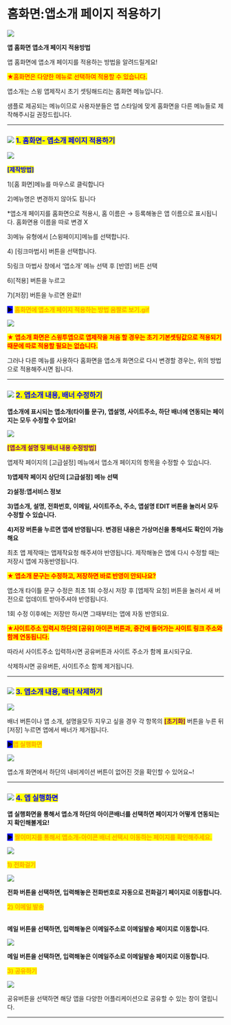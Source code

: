 # 홈화면:앱소개 페이지 적용하기

![](https://wp.swing2app.co.kr/wp-content/uploads/2018/09/%EC%95%B1%EC%86%8C%EA%B0%9C%EC%A0%81%EC%9A%A9%EC%A0%9C%EB%AA%A9.png)

**앱 홈화면 앱소개 페이지 적용방법**

앱 홈화면에 앱소개 페이지를 적용하는 방법을 알려드릴게요!

<mark style="color:red;">★홈화면은 다양한 메뉴로 선택하여 적용할 수 있습니다.</mark>

앱소개는 스윙 앱제작시 초기 셋팅해드리는 홈화면 메뉴입니다.

샘플로 제공되는 메뉴이므로 사용자분들은 앱 스타일에 맞게 홈화면을 다른 메뉴들로 제작해주시길 권장드립니다.

***

### ![](https://wp.swing2app.co.kr/wp-content/uploads/2020/04/%EB%8B%A8%EB%9D%BD1-1.png) <mark style="color:blue;">**1. 홈화면- 앱소개 페이지 적용하기**</mark>

![](https://wp.swing2app.co.kr/wp-content/uploads/2018/09/%ED%99%88%ED%99%94%EB%A9%B4-%EC%95%B1%EC%86%8C%EA%B0%9C%ED%8E%98%EC%9D%B4%EC%A7%80new1-1.png)

<mark style="color:blue;">**\[제작방법]**</mark>

1\)\[홈 화면]메뉴를 마우스로 클릭합니다

2\)메뉴명은 변경하지 않아도 됩니다

\*앱소개 페이지를 홈화면으로 적용시, 홈 이름은 → 등록해놓은 앱 이름으로 표시됩니다. 홈화면용 이름을 따로 변경 X

3\)메뉴 유형에서 \[스윙페이지]메뉴를 선택합니다.

4\) \[링크마법사] 버튼을 선택합니다.&#x20;

5\)링크 마법사 창에서 ‘앱소개’ 메뉴 선택 후 \[반영] 버튼 선택

6\)\[적용] 버튼을 누르고

7\)\[저장] 버튼을 누르면 완료!!

<mark style="background-color:blue;">**▶**</mark> <mark style="color:orange;">**홈화면에 앱소개 페이지 적용하는 방법 움짤로 보기.gif**</mark>

![](https://wp.swing2app.co.kr/wp-content/uploads/2018/09/%EB%85%B9%ED%99%94\_2020\_11\_26\_17\_33\_58\_450.gif)

<mark style="color:red;">**★ 앱소개 화면은 스윙투앱으로 앱제작을 처음 할 경우는 초기 기본셋팅값으로 적용되기 때문에 따로 적용할 필요는 없습니다.**</mark>&#x20;

그러나 다른 메뉴를 사용하다 홈화면을 앱소개 화면으로 다시 변경할 경우는, 위의 방법으로 적용해주시면 됩니다.

***

### ![](https://wp.swing2app.co.kr/wp-content/uploads/2020/04/%EB%8B%A8%EB%9D%BD1-1.png) <mark style="color:blue;">**2. 앱소개 내용, 배너 수정하기**</mark>

**앱소개에 표시되는 앱소개(타이틀 문구), 앱설명, 사이트주소, 하단 배너에 연동되는 페이지는 모두 수정할 수 있어요!**

![](https://wp.swing2app.co.kr/wp-content/uploads/2018/09/%EA%B3%A0%EA%B8%89%EC%84%A4%EC%A0%95new1.png)

<mark style="color:purple;">**\[앱소개 설명 및 배너 내용 수정방법]**</mark>

앱제작 페이지의 \[고급설정] 메뉴에서 앱소개 페이지의 항목을 수정할 수 있습니다.

**1)앱제작 페이지 상단의 \[고급설정] 메뉴 선택**

**2)설정:앱서비스 정보**

**3)앱소개, 설명, 전화번호, 이메일, 사이트주소, 주소, 앱설명 EDIT 버튼을 눌러서 모두 수정할 수 있습니다.**

**4)저장 버튼을 누르면 앱에 반영됩니다. 변경된 내용은 가상머신을 통해서도 확인이 가능해요**

최초 앱 제작때는 앱제작요청 해주셔야 반영됩니다. 제작해놓은 앱에 다시 수정할 때는 저장시 앱에 자동반영됩니다.



<mark style="color:red;">**★ 앱소개 문구는 수정하고, 저장하면 바로 반영이 안되나요?**</mark>

앱소개 타이틀 문구 수정은 최초 1회 수정시 저장 후 \[앱제작 요청] 버튼을 눌러서 새 버전으로 업데이트 받아주셔야 반영됩니다.

1회 수정 이후에는 저장만 하시면 그때부터는 앱에 자동 반영되요.



<mark style="color:red;">**★사이트주소 입력시 하단의 \[공유] 아이콘 버튼과, 중간에 들어가는 사이트 링크 주소와 함께 연동됩니다.**</mark>&#x20;

따라서 사이트주소 입력하시면 공유버튼과 사이트 주소가 함께 표시되구요.

삭제하시면 공유버튼, 사이트주소 함께 제거됩니다.

***

### ![](https://wp.swing2app.co.kr/wp-content/uploads/2020/04/%EB%8B%A8%EB%9D%BD1-1.png) <mark style="color:blue;">**3. 앱소개 내용, 배너 삭제하기**</mark> &#x20;

![](https://wp.swing2app.co.kr/wp-content/uploads/2018/09/%EA%B3%A0%EA%B8%89%EC%84%A4%EC%A0%95new2.png)

배너 버튼이나 앱 소개, 설명을모두 지우고 싶을 경우 각 항목의 <mark style="color:purple;">**\[초기화]**</mark> 버튼을 누른 뒤 \[저장] 누르면 앱에서 배너가 제거됩니다.



<mark style="background-color:blue;">**▶**</mark><mark style="color:orange;">**앱 실행화면**</mark>

![](../../../.gitbook/assets/내비게이션버튼\_제거.png)

앱소개 화면에서 하단의 내비게이션 버튼이 없어진 것을 확인할 수 있어요\~!

***

### ![](https://wp.swing2app.co.kr/wp-content/uploads/2020/04/%EB%8B%A8%EB%9D%BD1-1.png) <mark style="color:blue;">**4. 앱 실행화면**</mark>

**앱 실행화면을 통해서 앱소개 하단의 아이콘배너를 선택하면 페이지가 어떻게 연동되는지 확인해볼게요!**



<mark style="background-color:blue;">**▶**</mark> <mark style="color:orange;">**짤이미지를 통해서 앱소개-아이콘 배너 선택시 이동하는 페이지를 확인해주세요.**</mark>

![](https://wp.swing2app.co.kr/wp-content/uploads/2018/09/%EB%85%B9%ED%99%94\_2020\_06\_02\_16\_18\_41\_940.gif)

<mark style="color:orange;">**1) 전화걸기**</mark>

![](https://s3.ap-northeast-2.amazonaws.com/swing2bucket/resource/image/help/5d49554c48caac8ed5ab2e180c89dbcd.png)

**전화 버튼을 선택하면, 입력해놓은 전화번호로 자동으로 전화걸기 페이지로 이동합니다.**



<mark style="color:orange;">**2) 이메일 발송**</mark>

\
**메일 버튼을 선택하면, 입력해놓은 이메일주소로 이메일발송 페이지로 이동합니다.**&#x20;

![](https://s3.ap-northeast-2.amazonaws.com/swing2bucket/resource/image/help/395a0ac6c8f3bdb77a92309d43066938.png)

**메일 버튼을 선택하면, 입력해놓은 이메일주소로 이메일발송 페이지로 이동합니다.**&#x20;



<mark style="color:orange;">**3) 공유하기**</mark>

![](https://s3.ap-northeast-2.amazonaws.com/swing2bucket/resource/image/help/a24ed93baed54a2626bc88986c2d6160.png)

공유버튼을 선택하면 해당 앱을 다양한 어플리케이션으로 공유할 수 있는 창이 열립니다.

***
